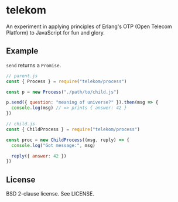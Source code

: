 # telekom

An experiment in applying principles of Erlang's OTP (Open Telecom Platform) to
JavaScript for fun and glory.

## Example

`send` returns a `Promise`.

```javascript
// parent.js
const { Process } = require("telekom/process")

const p = new Process("./path/to/child.js")

p.send({ question: "meaning of universe?" }).then(msg => {
  console.log(msg) // => prints { answer: 42 }
})
```

```javascript
// child.js
const { ChildProcess } = require("telekom/process")

const proc = new ChildProcess((msg, reply) => {
  console.log("Got message:", msg)

  reply({ answer: 42 })
})
```

## License

BSD 2-clause license. See LICENSE.
